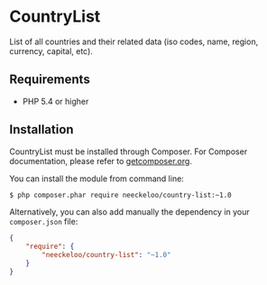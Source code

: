 CountryList
===========

List of all countries and their related data (iso codes, name, region, currency, capital, etc).

Requirements
------------

* PHP 5.4 or higher

Installation
------------

CountryList must be installed through Composer. For Composer documentation, please refer to [getcomposer.org](http://getcomposer.org).

You can install the module from command line:
```sh
$ php composer.phar require neeckeloo/country-list:~1.0
```

Alternatively, you can also add manually the dependency in your `composer.json` file:
```json
{
    "require": {
        "neeckeloo/country-list": "~1.0"
    }
}
```
